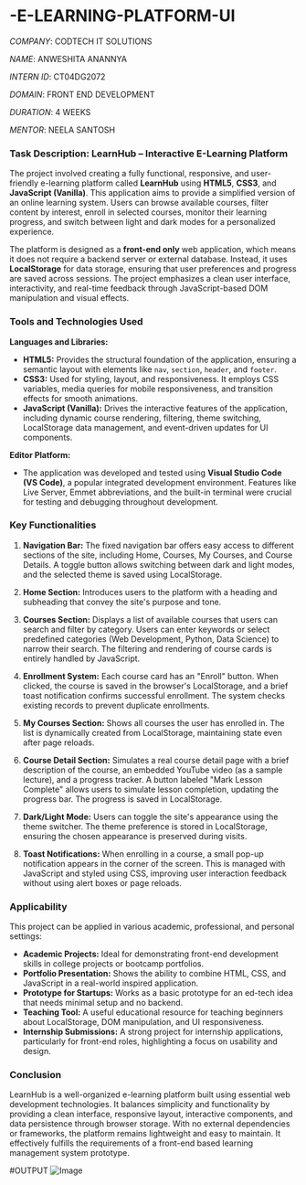 # -E-LEARNING-PLATFORM-UI

*COMPANY*: CODTECH IT SOLUTIONS

*NAME*: ANWESHITA ANANNYA

*INTERN ID*: CT04DG2072

*DOMAIN*: FRONT END DEVELOPMENT

*DURATION*: 4 WEEKS

*MENTOR*: NEELA SANTOSH

### Task Description: LearnHub – Interactive E-Learning Platform

The project involved creating a fully functional, responsive, and user-friendly e-learning platform called **LearnHub** using **HTML5**, **CSS3**, and **JavaScript (Vanilla)**. This application aims to provide a simplified version of an online learning system. Users can browse available courses, filter content by interest, enroll in selected courses, monitor their learning progress, and switch between light and dark modes for a personalized experience.

The platform is designed as a **front-end only** web application, which means it does not require a backend server or external database. Instead, it uses **LocalStorage** for data storage, ensuring that user preferences and progress are saved across sessions. The project emphasizes a clean user interface, interactivity, and real-time feedback through JavaScript-based DOM manipulation and visual effects.

### Tools and Technologies Used

**Languages and Libraries:**

* **HTML5:** Provides the structural foundation of the application, ensuring a semantic layout with elements like `nav`, `section`, `header`, and `footer`.
* **CSS3:** Used for styling, layout, and responsiveness. It employs CSS variables, media queries for mobile responsiveness, and transition effects for smooth animations.
* **JavaScript (Vanilla):** Drives the interactive features of the application, including dynamic course rendering, filtering, theme switching, LocalStorage data management, and event-driven updates for UI components.

**Editor Platform:**

* The application was developed and tested using **Visual Studio Code (VS Code)**, a popular integrated development environment. Features like Live Server, Emmet abbreviations, and the built-in terminal were crucial for testing and debugging throughout development.

### Key Functionalities

1. **Navigation Bar:**
   The fixed navigation bar offers easy access to different sections of the site, including Home, Courses, My Courses, and Course Details. A toggle button allows switching between dark and light modes, and the selected theme is saved using LocalStorage.

2. **Home Section:**
   Introduces users to the platform with a heading and subheading that convey the site's purpose and tone.

3. **Courses Section:**
   Displays a list of available courses that users can search and filter by category. Users can enter keywords or select predefined categories (Web Development, Python, Data Science) to narrow their search. The filtering and rendering of course cards is entirely handled by JavaScript.

4. **Enrollment System:**
   Each course card has an "Enroll" button. When clicked, the course is saved in the browser's LocalStorage, and a brief toast notification confirms successful enrollment. The system checks existing records to prevent duplicate enrollments.

5. **My Courses Section:**
   Shows all courses the user has enrolled in. The list is dynamically created from LocalStorage, maintaining state even after page reloads.

6. **Course Detail Section:**
   Simulates a real course detail page with a brief description of the course, an embedded YouTube video (as a sample lecture), and a progress tracker. A button labeled "Mark Lesson Complete" allows users to simulate lesson completion, updating the progress bar. The progress is saved in LocalStorage.

7. **Dark/Light Mode:**
   Users can toggle the site's appearance using the theme switcher. The theme preference is stored in LocalStorage, ensuring the chosen appearance is preserved during visits.

8. **Toast Notifications:**
   When enrolling in a course, a small pop-up notification appears in the corner of the screen. This is managed with JavaScript and styled using CSS, improving user interaction feedback without using alert boxes or page reloads.

### Applicability

This project can be applied in various academic, professional, and personal settings:

* **Academic Projects:** Ideal for demonstrating front-end development skills in college projects or bootcamp portfolios.
* **Portfolio Presentation:** Shows the ability to combine HTML, CSS, and JavaScript in a real-world inspired application.
* **Prototype for Startups:** Works as a basic prototype for an ed-tech idea that needs minimal setup and no backend.
* **Teaching Tool:** A useful educational resource for teaching beginners about LocalStorage, DOM manipulation, and UI responsiveness.
* **Internship Submissions:** A strong project for internship applications, particularly for front-end roles, highlighting a focus on usability and design.

### Conclusion

LearnHub is a well-organized e-learning platform built using essential web development technologies. It balances simplicity and functionality by providing a clean interface, responsive layout, interactive components, and data persistence through browser storage. With no external dependencies or frameworks, the platform remains lightweight and easy to maintain. It effectively fulfills the requirements of a front-end based learning management system prototype.

#OUTPUT
![Image](https://github.com/user-attachments/assets/ea8b86dc-600f-4dd6-af98-b5841f88be7b)
